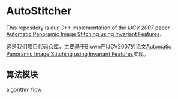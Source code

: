 # AutoStitcher
This repository is our C++ implementation of the *IJCV 2007* paper [Automatic Panoramic Image Stitching using Invariant Features](http://matthewalunbrown.com/papers/ijcv2007.pdf).

这是我们项目代码仓库，主要基于Brown在IJCV2007的论文[Automatic Panoramic Image Stitching using Invariant Features](http://matthewalunbrown.com/papers/ijcv2007.pdf)实现。

## 算法模块

[algorithm flow](https://github-1252003451.cos.ap-shanghai.myqcloud.com/github/AutoStitch.png)